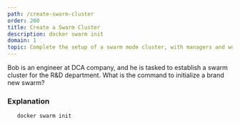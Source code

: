 ```yaml
---
path: /create-swarm-cluster
order: 200
title: Create a Swarm Cluster
description: docker swarm init
domain: 1
topic: Complete​ ​the​ ​setup​ ​of​ ​a​ ​swarm​ ​mode​ ​cluster,​ ​with​ ​managers​ ​and​ ​worker​ ​nodes
---
```


Bob is an engineer at DCA company, and he is tasked to establish a swarm cluster for the R&D department. What is the command to initialize a brand new swarm?
<!-- end -->

### Explanation

```
   docker swarm init
```